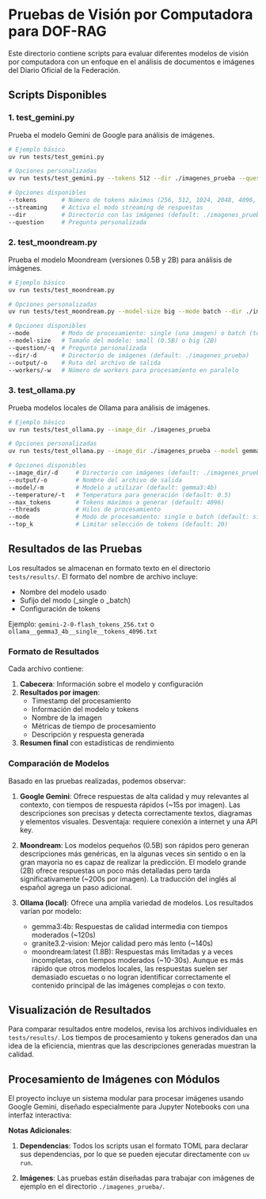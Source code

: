 # Pruebas de Visión por Computadora para DOF-RAG

Este directorio contiene scripts para evaluar diferentes modelos de visión por computadora con un enfoque en el análisis de documentos e imágenes del Diario Oficial de la Federación.

## Scripts Disponibles

### 1. test_gemini.py

Prueba el modelo Gemini de Google para análisis de imágenes.

```bash
# Ejemplo básico
uv run tests/test_gemini.py

# Opciones personalizadas
uv run tests/test_gemini.py --tokens 512 --dir ./imagenes_prueba --question "¿Qué información contiene esta imagen?"

# Opciones disponibles
--tokens       # Número de tokens máximos (256, 512, 1024, 2048, 4096, 8192)
--streaming    # Activa el modo streaming de respuestas
--dir          # Directorio con las imágenes (default: ./imagenes_prueba)
--question     # Pregunta personalizada
```

### 2. test_moondream.py

Prueba el modelo Moondream (versiones 0.5B y 2B) para análisis de imágenes.

```bash
# Ejemplo básico
uv run tests/test_moondream.py

# Opciones personalizadas
uv run tests/test_moondream.py --model-size big --mode batch --dir ./imagenes_prueba

# Opciones disponibles
--mode         # Modo de procesamiento: single (una imagen) o batch (todas las imágenes)
--model-size   # Tamaño del modelo: small (0.5B) o big (2B)
--question/-q  # Pregunta personalizada
--dir/-d       # Directorio de imágenes (default: ./imagenes_prueba)
--output/-o    # Ruta del archivo de salida
--workers/-w   # Número de workers para procesamiento en paralelo
```

### 3. test_ollama.py

Prueba modelos locales de Ollama para análisis de imágenes.

```bash
# Ejemplo básico
uv run tests/test_ollama.py --image_dir ./imagenes_prueba

# Opciones personalizadas
uv run tests/test_ollama.py --image_dir ./imagenes_prueba --model gemma3:4b --max_tokens 4096 --mode batch

# Opciones disponibles
--image_dir/-d     # Directorio con imágenes (default: ./imagenes_prueba)
--output/-o        # Nombre del archivo de salida
--model/-m         # Modelo a utilizar (default: gemma3:4b)
--temperature/-t   # Temperatura para generación (default: 0.5)
--max_tokens       # Tokens máximos a generar (default: 4096)
--threads          # Hilos de procesamiento
--mode             # Modo de procesamiento: single o batch (default: single)
--top_k            # Limitar selección de tokens (default: 20)
```

## Resultados de las Pruebas

Los resultados se almacenan en formato texto en el directorio `tests/results/`. El formato del nombre de archivo incluye:
- Nombre del modelo usado
- Sufijo del modo (_single o _batch)
- Configuración de tokens

Ejemplo: `gemini-2-0-flash_tokens_256.txt` o `ollama__gemma3_4b__single__tokens_4096.txt`

### Formato de Resultados

Cada archivo contiene:

1. **Cabecera**: Información sobre el modelo y configuración
2. **Resultados por imagen**:
   - Timestamp del procesamiento
   - Información del modelo y tokens
   - Nombre de la imagen
   - Métricas de tiempo de procesamiento
   - Descripción y respuesta generada
3. **Resumen final** con estadísticas de rendimiento

### Comparación de Modelos

Basado en las pruebas realizadas, podemos observar:

1. **Google Gemini**: Ofrece respuestas de alta calidad y muy relevantes al contexto, con tiempos de respuesta rápidos (~15s por imagen). Las descripciones son precisas y detecta correctamente textos, diagramas y elementos visuales. Desventaja: requiere conexión a internet y una API key.

2. **Moondream**: Los modelos pequeños (0.5B) son rápidos pero generan descripciones más genéricas, en la algunas veces sin sentido o en la gran mayoria no es capaz de realizar la predicción. El modelo grande (2B) ofrece respuestas un poco más detalladas pero tarda significativamente (~200s por imagen). La traducción del inglés al español agrega un paso adicional.

3. **Ollama (local)**: Ofrece una amplia variedad de modelos. Los resultados varían por modelo:
   - gemma3:4b: Respuestas de calidad intermedia con tiempos moderados (~120s)
   - granite3.2-vision: Mejor calidad pero más lento (~140s)
   - moondream:latest (1.8B): Respuestas más limitadas y a veces incompletas, con tiempos moderados (~10-30s). Aunque es más rápido que otros modelos locales, las respuestas suelen ser demasiado escuetas o no logran identificar correctamente el contenido principal de las imágenes complejas o con texto.

## Visualización de Resultados

Para comparar resultados entre modelos, revisa los archivos individuales en `tests/results/`. Los tiempos de procesamiento y tokens generados dan una idea de la eficiencia, mientras que las descripciones generadas muestran la calidad.

## Procesamiento de Imágenes con Módulos

El proyecto incluye un sistema modular para procesar imágenes usando Google Gemini, diseñado especialmente para Jupyter Notebooks con una interfaz interactiva:

**Notas Adicionales**:

1. **Dependencias**: Todos los scripts usan el formato TOML para declarar sus dependencias, por lo que se pueden ejecutar directamente con `uv run`.

2. **Imágenes**: Las pruebas están diseñadas para trabajar con imágenes de ejemplo en el directorio `./imagenes_prueba/`.
